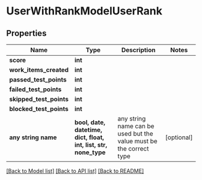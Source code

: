 # UserWithRankModelUserRank


## Properties
Name | Type | Description | Notes
------------ | ------------- | ------------- | -------------
**score** | **int** |  | 
**work_items_created** | **int** |  | 
**passed_test_points** | **int** |  | 
**failed_test_points** | **int** |  | 
**skipped_test_points** | **int** |  | 
**blocked_test_points** | **int** |  | 
**any string name** | **bool, date, datetime, dict, float, int, list, str, none_type** | any string name can be used but the value must be the correct type | [optional]

[[Back to Model list]](../README.md#documentation-for-models) [[Back to API list]](../README.md#documentation-for-api-endpoints) [[Back to README]](../README.md)


